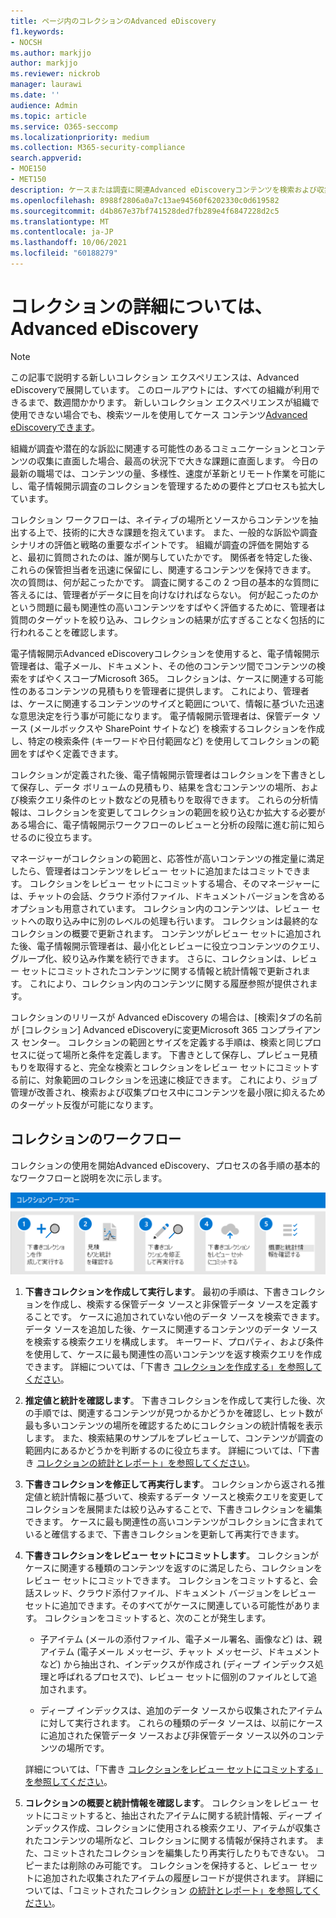 ```yaml
---
title: ページ内のコレクションのAdvanced eDiscovery
f1.keywords:
- NOCSH
ms.author: markjjo
author: markjjo
ms.reviewer: nickrob
manager: laurawi
ms.date: ''
audience: Admin
ms.topic: article
ms.service: O365-seccomp
ms.localizationpriority: medium
ms.collection: M365-security-compliance
search.appverid:
- MOE150
- MET150
description: ケースまたは調査に関連Advanced eDiscoveryコンテンツを検索および収集するには、ドキュメント内のコレクションを使用します。
ms.openlocfilehash: 8988f2806a0a7c13ae94560f6202330c0d619582
ms.sourcegitcommit: d4b867e37bf741528ded7fb289e4f6847228d2c5
ms.translationtype: MT
ms.contentlocale: ja-JP
ms.lasthandoff: 10/06/2021
ms.locfileid: "60188279"
---
```

# <a name="learn-about-collections-in-advanced-ediscovery"></a>コレクションの詳細については、Advanced eDiscovery

> [!NOTE]
> この記事で説明する新しいコレクション エクスペリエンスは、Advanced eDiscoveryで展開しています。 このロールアウトには、すべての組織が利用できるまで、数週間かかります。 新しいコレクション エクスペリエンスが組織で使用できない場合でも、検索ツールを使用してケース コンテンツ[Advanced eDiscoveryできます](create-search-to-collect-data.md)。

組織が調査や潜在的な訴訟に関連する可能性のあるコミュニケーションとコンテンツの収集に直面した場合、最高の状況下で大きな課題に直面します。 今日の最新の職場では、コンテンツの量、多様性、速度が革新とリモート作業を可能にし、電子情報開示調査のコレクションを管理するための要件とプロセスも拡大しています。

コレクション ワークフローは、ネイティブの場所とソースからコンテンツを抽出する上で、技術的に大きな課題を抱えています。 また、一般的な訴訟や調査シナリオの評価と戦略の重要なポイントです。 組織が調査の評価を開始すると、最初に質問されたのは、誰が関与していたかです。 関係者を特定した後、これらの保管担当者を迅速に保留にし、関連するコンテンツを保持できます。 次の質問は、何が起こったかです。 調査に関するこの 2 つ目の基本的な質問に答えるには、管理者がデータに目を向けなければならない。 何が起こったのかという問題に最も関連性の高いコンテンツをすばやく評価するために、管理者は質問のターゲットを絞り込み、コレクションの結果が広すぎることなく包括的に行われることを確認します。

電子情報開示Advanced eDiscoveryコレクションを使用すると、電子情報開示管理者は、電子メール、ドキュメント、その他のコンテンツ間でコンテンツの検索をすばやくスコープMicrosoft 365。 コレクションは、ケースに関連する可能性のあるコンテンツの見積もりを管理者に提供します。 これにより、管理者は、ケースに関連するコンテンツのサイズと範囲について、情報に基づいた迅速な意思決定を行う事が可能になります。 電子情報開示管理者は、保管データ ソース (メールボックスや SharePoint サイトなど) を検索するコレクションを作成し、特定の検索条件 (キーワードや日付範囲など) を使用してコレクションの範囲をすばやく定義できます。

コレクションが定義された後、電子情報開示管理者はコレクションを下書きとして保存し、データ ボリュームの見積もり、結果を含むコンテンツの場所、および検索クエリ条件のヒット数などの見積もりを取得できます。 これらの分析情報は、コレクションを変更してコレクションの範囲を絞り込むか拡大する必要がある場合に、電子情報開示ワークフローのレビューと分析の段階に進む前に知らせるのに役立ちます。

マネージャーがコレクションの範囲と、応答性が高いコンテンツの推定量に満足したら、管理者はコンテンツをレビュー セットに追加またはコミットできます。  コレクションをレビュー セットにコミットする場合、そのマネージャーには、チャットの会話、クラウド添付ファイル、ドキュメントバージョンを含めるオプションも用意されています。 コレクション内のコンテンツは、レビュー セットへの取り込み中に別のレベルの処理も行います。 コレクションは最終的なコレクションの概要で更新されます。 コンテンツがレビュー セットに追加された後、電子情報開示管理者は、最小化とレビューに役立つコンテンツのクエリ、グループ化、絞り込み作業を続行できます。 さらに、コレクションは、レビュー セットにコミットされたコンテンツに関する情報と統計情報で更新されます。 これにより、コレクション内のコンテンツに関する履歴参照が提供されます。

コレクションのリリースが Advanced eDiscovery の場合は、[検索]タブの名前が [コレクション]  Advanced eDiscoveryに変更Microsoft 365 コンプライアンス センター。 コレクションの範囲とサイズを定義する手順は、検索と同じプロセスに従って場所と条件を定義します。 下書きとして保存し、プレビュー見積もりを取得すると、完全な検索とコレクションをレビュー セットにコミットする前に、対象範囲のコレクションを迅速に検証できます。 これにより、ジョブ管理が改善され、検索および収集プロセス中にコンテンツを最小限に抑えるためのターゲット反復が可能になります。

## <a name="collections-workflow"></a>コレクションのワークフロー

コレクションの使用を開始Advanced eDiscovery、プロセスの各手順の基本的なワークフローと説明を次に示します。

![コレクション のワークフローをAdvanced eDiscovery。](../media/CollectionsWorkflow.png)

1. **下書きコレクションを作成して実行します**。 最初の手順は、下書きコレクションを作成し、検索する保管データ ソースと非保管データ ソースを定義することです。 ケースに追加されていない他のデータ ソースを検索できます。 データ ソースを追加した後、ケースに関連するコンテンツのデータ ソースを検索する検索クエリを構成します。 キーワード、プロパティ、および条件を使用して、ケースに最も関連性の高いコンテンツを返す検索クエリを作成できます。 詳細については、「下書き [コレクションを作成する」を参照してください](create-draft-collection.md)。

2. **推定値と統計を確認します**。 下書きコレクションを作成して実行した後、次の手順では、関連するコンテンツが見つかるかどうかを確認し、ヒット数が最も多いコンテンツの場所を確認するためにコレクションの統計情報を表示します。 また、検索結果のサンプルをプレビューして、コンテンツが調査の範囲内にあるかどうかを判断するのに役立ちます。 詳細については、「下書き [コレクションの統計とレポート」を参照してください](collection-statistics-reports.md#statistics-and-reports-for-draft-collections)。

3. **下書きコレクションを修正して再実行します**。 コレクションから返される推定値と統計情報に基づいて、検索するデータ ソースと検索クエリを変更してコレクションを展開または絞り込みすることで、下書きコレクションを編集できます。 ケースに最も関連性の高いコンテンツがコレクションに含まれていると確信するまで、下書きコレクションを更新して再実行できます。

4. **下書きコレクションをレビュー セットにコミットします**。 コレクションがケースに関連する種類のコンテンツを返すのに満足したら、コレクションをレビュー セットにコミットできます。 コレクションをコミットすると、会話スレッド、クラウド添付ファイル、ドキュメント バージョンをレビュー セットに追加できます。そのすべてがケースに関連している可能性があります。 コレクションをコミットすると、次のことが発生します。

   - 子アイテム (メールの添付ファイル、電子メール署名、画像など) は、親アイテム (電子メール メッセージ、チャット メッセージ、ドキュメントなど) から抽出され、インデックスが作成され (ディープ インデックス処理と呼ばれるプロセスで)、レビュー セットに個別のファイルとして追加されます。

   - ディープ インデックスは、追加のデータ ソースから収集されたアイテムに対して実行されます。 これらの種類のデータ ソースは、以前にケースに追加された保管データ ソースおよび非保管データ ソース以外のコンテンツの場所です。

   詳細については、「下書き [コレクションをレビュー セットにコミットする」を参照してください](commit-draft-collection.md)。

5. **コレクションの概要と統計情報を確認します**。 コレクションをレビュー セットにコミットすると、抽出されたアイテムに関する統計情報、ディープ インデックス作成、コレクションに使用される検索クエリ、アイテムが収集されたコンテンツの場所など、コレクションに関する情報が保持されます。 また、コミットされたコレクションを編集したり再実行したりもできない。 コピーまたは削除のみ可能です。 コレクションを保持すると、レビュー セットに追加された収集されたアイテムの履歴レコードが提供されます。 詳細については、「コミットされたコレクション [の統計とレポート」を参照してください](collection-statistics-reports.md#statistics-and-reports-for-committed-collections)。
